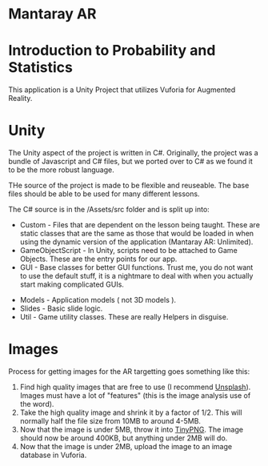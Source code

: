 Mantaray AR
===========

# Introduction to Probability and Statistics


This application is a Unity Project that utilizes Vuforia for Augmented Reality.

# Unity

The Unity aspect of the project is written in C#.  Originally, the project was a bundle of Javascript and C# files,
but we ported over to C# as we found it to be the more robust language.

THe source of the project is made to be flexible and reuseable.  The base files should be able to be used for many different lessons.

The C# source is in the /Assets/src folder and is split up into:

* Custom - Files that are dependent on the lesson being taught.  These are static classes that are the same as those that would be loaded in
when using the dynamic version of the application (Mantaray AR: Unlimited).
* GameObjectScript - In Unity, scripts need to be attached to Game Objects.  These are the entry points for our app.
* GUI - Base classes for better GUI functions.  Trust me, you do not want to use the default stuff, it is a nightmare to deal with when you
actually start making complicated GUIs.
- Models - Application models ( not 3D models ).
- Slides - Basic slide logic.
- Util - Game utility classes.  These are really Helpers in disguise.

# Images

Process for getting images for the AR targetting goes something like this:

1. Find high quality images that are free to use (I recommend [Unsplash](http://unsplash.com)). Images must have a lot of "features" (this is the image analysis use of the word).
2. Take the high quality image and shrink it by a factor of 1/2. This will normally half the file size from 10MB to around 4-5MB.
3. Now that the image is under 5MB, throw it into [TinyPNG](http://tinypng.com). The image should now be around 400KB, but anything under 2MB will do.
4. Now that the image is under 2MB, upload the image to an image database in Vuforia.
